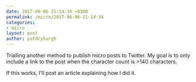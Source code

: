 ```yaml
---
date: 2017-06-06 21:14:34 +0300
permalink: /micro/2017-06-06-21-14-34
categories:
- micro
layout: post
author: patdryburgh
---
```


Trialling another method to publish micro posts to Twitter. My goal is to only include a link to the post when the character count is >140 characters.

If this works, I'll post an article explaining how I did it.